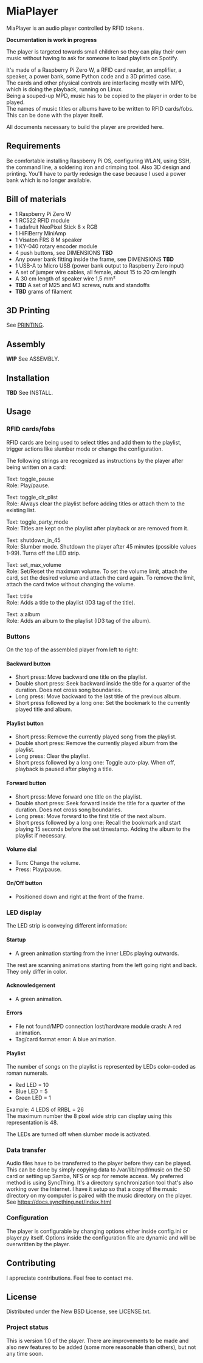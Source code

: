 # MiaPlayer

MiaPlayer is an audio player controlled by RFID tokens.

**Documentation is work in progress**

The player is targeted towards small children so they can play their
own music without having to ask for someone to load playlists on
Spotify.

It's made of a Raspberry Pi Zero W, a RFID card reader, an amplifier,
a speaker, a power bank, some Python code and a 3D printed case.  
The cards and other physical controls are interfacing mostly with MPD,
which is doing the playback, running on Linux.  
Being a souped-up MPD, music has to be copied to the player in order to be played.  
The names of music titles or albums have to be written to RFID cards/fobs.
This can be done with the player itself.

All documents necessary to build the player are provided here.

## Requirements

Be comfortable installing Raspberry Pi OS, configuring WLAN,
using SSH, the command line, a soldering iron and crimping tool.
Also 3D design and printing. You'll have to partly redesign the case
because I used a power bank which is no longer available.

## Bill of materials

- 1 Raspberry Pi Zero W
- 1 RC522 RFID module
- 1 adafruit NeoPixel Stick 8 x RGB
- 1 HiFiBerry MiniAmp
- 1 Visaton FRS 8 M speaker
- 1 KY-040 rotary encoder module
- 4 push buttons, see DIMENSIONS **TBD**
- Any power bank fitting inside the frame, see DIMENSIONS **TBD**
- 1 USB-A to Micro USB (power bank output to Raspberry Zero input)
- A set of jumper wire cables, all female, about 15 to 20 cm length
- A 30 cm length of speaker wire 1,5 mm²
- **TBD** A set of M25 and M3 screws, nuts and standoffs
- **TBD** grams of filament

## 3D Printing

See [PRINTING](./docs/PRINTING.md).

## Assembly

**WIP** See ASSEMBLY.

## Installation

**TBD** See INSTALL.

## Usage

### RFID cards/fobs

RFID cards are being used to select titles and add them to the playlist, trigger actions like slumber mode or change the configuration.

The following strings are recognized as instructions by the player after being written on a card:

Text: toggle_pause  
Role: Play/pause.

Text: toggle_clr_plist  
Role: Always clear the playlist before adding titles or attach them to the existing list.

Text: toggle_party_mode  
Role: Titles are kept on the playlist after playback or are removed from it.

Text: shutdown_in_45  
Role: Slumber mode. Shutdown the player after 45 minutes (possible values 1-99). Turns off the LED strip.

Text: set_max_volume  
Role: Set/Reset the maximum volume. To set the volume limit, attach the card, set the desired volume and attach the card again. To remove the limit, attach the card twice without changing the volume.

Text: t:title  
Role: Adds a title to the playlist (ID3 tag of the title).

Text: a:album  
Role: Adds an album to the playlist (ID3 tag of the album).

### Buttons

On the top of the assembled player from left to right:

#### Backward button
- Short press: Move backward one title on the playlist.
- Double short press: Seek backward inside the title for a quarter of the duration. Does not cross song boundaries.
- Long press: Move backward to the last title of the previous album.
- Short press followed by a long one: Set the bookmark to the currently played title and album.

#### Playlist button
- Short press: Remove the currently played song from the playlist.
- Double short press: Remove the currently played album from the playlist.
- Long press: Clear the playlist.
- Short press followed by a long one: Toggle auto-play. When off, playback is paused after playing a title.

#### Forward button
- Short press: Move forward one title on the playlist.
- Double short press: Seek forward inside the title for a quarter of the duration. Does not cross song boundaries.
- Long press: Move forward to the first title of the next album.
- Short press followed by a long one: Recall the bookmark and start playing 15 seconds before the set timestamp. Adding the album to the playlist if necessary.

#### Volume dial
- Turn: Change the volume.
- Press: Play/pause.

#### On/Off button
- Positioned down and right at the front of the frame.

### LED display

The LED strip is conveying different information:

#### Startup

- A green animation starting from the inner LEDs playing outwards.

The rest are scanning animations starting from the left going right and back. They only differ in color.

#### Acknowledgement

- A green animation.

#### Errors

- File not found/MPD connection lost/hardware module crash: A red animation.
- Tag/card format error: A blue animation.

#### Playlist

The number of songs on the playlist is represented by LEDs color-coded as roman numerals.

- Red LED = 10
- Blue LED = 5
- Green LED = 1

Example: 4 LEDS of RRBL = 26  
The maximum number the 8 pixel wide strip can display using this representation is 48.

The LEDs are turned off when slumber mode is activated.

### Data transfer

Audio files have to be transferred to the player before they can be played.
This can be done by simply copying data to /var/lib/mpd/music on the SD card
or setting up Samba, NFS or scp for remote access.
My preferred method is using SyncThing. It's a directory synchronization tool
that's also working over the Internet. I have it setup so that a copy of the music
directory on my computer is paired with the music directory on the player.
See https://docs.syncthing.net/index.html

### Configuration

The player is configurable by changing options either inside config.ini or player.py itself.
Options inside the configuration file are dynamic and will be overwritten by the player.

## Contributing

I appreciate contributions. Feel free to contact me.

## License

Distributed under the New BSD License, see LICENSE.txt.

### Project status

This is version 1.0 of the player. There are improvements to be made and also new features to be added (some more reasonable than others), but not any time soon.
